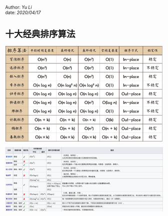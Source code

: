 Author: _Yu Li_  
date: _2020/04/17_  

# 十大经典排序算法
  
![](/static/imgs/sort.png)

![](/static/imgs/sort2.png)